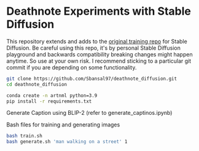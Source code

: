 # Deathnote Experiments with Stable Diffusion

This repository extends and adds to the [original training repo](https://github.com/pesser/stable-diffusion) for Stable Diffusion. Be careful using this repo, it's by personal Stable Diffusion playground and backwards compatibility breaking changes might happen anytime. So use at your own risk. I recommend sticking to a particular git commit if you are depending on some functionality.

```bash
git clone https://github.com/Sbansal97/deathnote_diffusion.git
cd deathnote_diffusion

conda create -n artnml python=3.9
pip install -r requirements.txt
```

Generate Caption using BLIP-2 (refer to generate_captinos.ipynb)

Bash files for training and generating images

```bash
bash train.sh
bash generate.sh 'man walking on a street' 1
```







